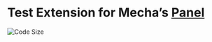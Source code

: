 Test Extension for Mecha’s [Panel](https://github.com/mecha-cms/x.panel)
========================================================================

![Code Size](https://img.shields.io/github/languages/code-size/mecha-cms/x.test.panel?color=%23444&style=for-the-badge)